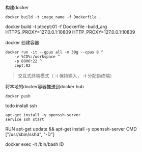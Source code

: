 构建docker
```shell
docker build -t image_name -f Dockerfile .
```
docker build -t ptcept:01 -f Dockerfile -build_arg HTTPS_PROXY=127.0.0.1:10809 HTTP_PROXY=127.0.0.1:10809 

docker 创建容器
```shell
docker run -it --gpus all -m 30g --cpus 8 ^
    -v %CD%:/workspace ^
    -p 8000:22 ^
    cept:02
```
>交互式终端模式（
-i
保持输入，
-t
分配伪终端）


将本地的docker容器推送到docker hub
```
docker push 
```
todo install ssh
```
apt-get install -y openssh-server
service ssh start

```
RUN apt-get update && apt-get install -y openssh-server
CMD ["/usr/sbin/sshd", "-D"]

docker exec -it /bin/bash ID